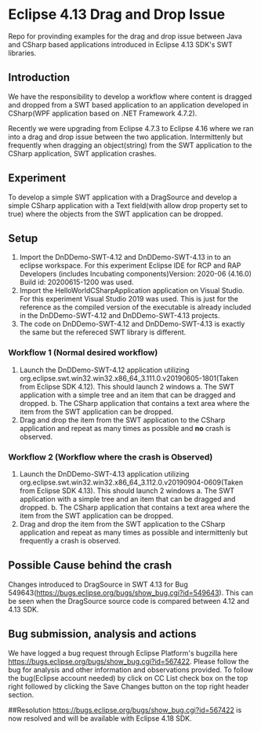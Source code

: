 # Eclipse 4.13 Drag and Drop Issue
Repo for provinding examples for the drag and drop issue between Java and CSharp based applications introduced in Eclipse 4.13 SDK's SWT libraries.

## Introduction
We have the responsibility to develop a workflow where content is dragged and dropped from a SWT based application to an application developed in CSharp(WPF application based on .NET Framework 4.7.2).

Recently we were upgrading from Eclipse 4.7.3 to Eclipse 4.16 where we ran into a drag and drop issue between the two application. Intermittenly but frequently when dragging an object(string) from the SWT application to the CSharp application, SWT application crashes.

## Experiment
To develop a simple SWT application with a DragSource and develop a simple CSharp application with a Text field(with allow drop property set to true) where the objects from the SWT application can be dropped.

## Setup
1. Import the DnDDemo-SWT-4.12 and DnDDemo-SWT-4.13 in to an eclipse workspace. For this experiment Eclipse IDE for RCP and RAP Developers (includes Incubating components)Version: 2020-06 (4.16.0) Build id: 20200615-1200 was used.
2. Import the HelloWorldCSharpApplication application on Visual Studio. For this experiment Visual Studio 2019 was used. This is just for the reference as the compiled version of the executable is already included in the DnDDemo-SWT-4.12 and DnDDemo-SWT-4.13 projects.
3. The code on DnDDemo-SWT-4.12 and DnDDemo-SWT-4.13 is exactly the same but the refereced SWT library is different.

### Workflow 1 (Normal desired workflow)
1. Launch the DnDDemo-SWT-4.12 application utilizing org.eclipse.swt.win32.win32.x86_64_3.111.0.v20190605-1801(Taken from Eclipse SDK 4.12). This should launch 2 windows
  a. The SWT application with a simple tree and an item that can be dragged and dropped.
  b. The CSharp application that contains a text area where the item from the SWT application can be dropped.
2. Drag and drop the item from the SWT application to the CSharp application and repeat as many times as possible and **no** crash is observed.

### Workflow 2 (Workflow where the crash is Observed)
1. Launch the DnDDemo-SWT-4.13 application utilizing org.eclipse.swt.win32.win32.x86_64_3.112.0.v20190904-0609(Taken from Eclipse SDK 4.13). This should launch 2 windows
  a. The SWT application with a simple tree and an item that can be dragged and dropped.
  b. The CSharp application that contains a text area where the item from the SWT application can be dropped.
2. Drag and drop the item from the SWT application to the CSharp application and repeat as many times as possible and intermittenly but frequently a crash is observed.

## Possible Cause behind the crash
Changes introduced to DragSource in SWT 4.13 for Bug 549643(https://bugs.eclipse.org/bugs/show_bug.cgi?id=549643). This can be seen when the DragSource source code is compared between 4.12 and 4.13 SDK.

## Bug submission, analysis and actions
We have logged a bug request through Eclipse Platform's bugzilla here https://bugs.eclipse.org/bugs/show_bug.cgi?id=567422. Please follow the bug for analysis and other information and observations provided. To follow the bug(Eclipse account needed) by click on CC List check box on the top right followed by clicking the Save Changes button on the top right header section.

##Resolution
https://bugs.eclipse.org/bugs/show_bug.cgi?id=567422 is now resolved and will be available with Eclipse 4.18 SDK.
